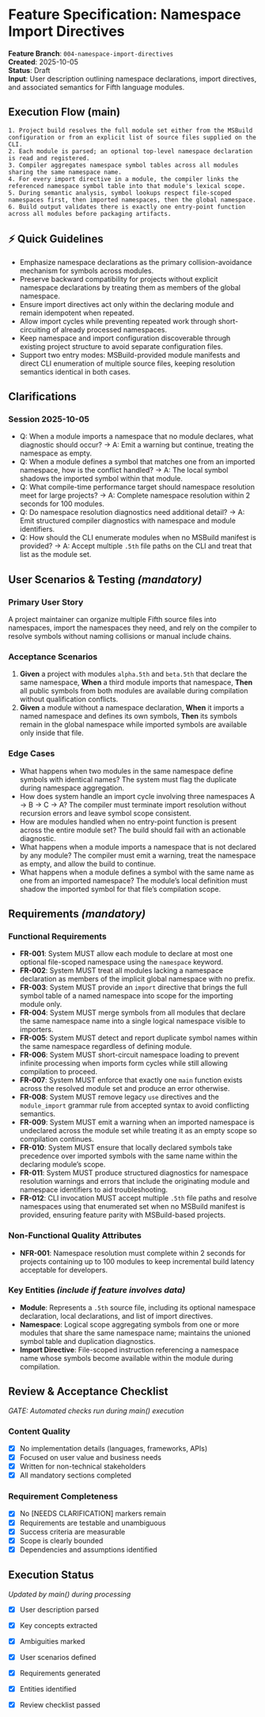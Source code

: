 # Feature Specification: Namespace Import Directives

**Feature Branch**: `004-namespace-import-directives`  
**Created**: 2025-10-05  
**Status**: Draft  
**Input**: User description outlining namespace declarations, import directives, and associated semantics for Fifth language modules.

## Execution Flow (main)
```
1. Project build resolves the full module set either from the MSBuild configuration or from an explicit list of source files supplied on the CLI.
2. Each module is parsed; an optional top-level namespace declaration is read and registered.
3. Compiler aggregates namespace symbol tables across all modules sharing the same namespace name.
4. For every import directive in a module, the compiler links the referenced namespace symbol table into that module's lexical scope.
5. During semantic analysis, symbol lookups respect file-scoped namespaces first, then imported namespaces, then the global namespace.
6. Build output validates there is exactly one entry-point function across all modules before packaging artifacts.
```

## ⚡ Quick Guidelines
- Emphasize namespace declarations as the primary collision-avoidance mechanism for symbols across modules.
- Preserve backward compatibility for projects without explicit namespace declarations by treating them as members of the global namespace.
- Ensure import directives act only within the declaring module and remain idempotent when repeated.
- Allow import cycles while preventing repeated work through short-circuiting of already processed namespaces.
- Keep namespace and import configuration discoverable through existing project structure to avoid separate configuration files.
- Support two entry modes: MSBuild-provided module manifests and direct CLI enumeration of multiple source files, keeping resolution semantics identical in both cases.

## Clarifications

### Session 2025-10-05
- Q: When a module imports a namespace that no module declares, what diagnostic should occur? → A: Emit a warning but continue, treating the namespace as empty.
- Q: When a module defines a symbol that matches one from an imported namespace, how is the conflict handled? → A: The local symbol shadows the imported symbol within that module.
- Q: What compile-time performance target should namespace resolution meet for large projects? → A: Complete namespace resolution within 2 seconds for 100 modules.
- Q: Do namespace resolution diagnostics need additional detail? → A: Emit structured compiler diagnostics with namespace and module identifiers.
- Q: How should the CLI enumerate modules when no MSBuild manifest is provided? → A: Accept multiple `.5th` file paths on the CLI and treat that list as the module set.

## User Scenarios & Testing *(mandatory)*

### Primary User Story
A project maintainer can organize multiple Fifth source files into namespaces, import the namespaces they need, and rely on the compiler to resolve symbols without naming collisions or manual include chains.

### Acceptance Scenarios
1. **Given** a project with modules `alpha.5th` and `beta.5th` that declare the same namespace, **When** a third module imports that namespace, **Then** all public symbols from both modules are available during compilation without qualification conflicts.
2. **Given** a module without a namespace declaration, **When** it imports a named namespace and defines its own symbols, **Then** its symbols remain in the global namespace while imported symbols are available only inside that file.

### Edge Cases
- What happens when two modules in the same namespace define symbols with identical names? The system must flag the duplicate during namespace aggregation.
- How does system handle an import cycle involving three namespaces A → B → C → A? The compiler must terminate import resolution without recursion errors and leave symbol scope consistent.
- How are modules handled when no entry-point function is present across the entire module set? The build should fail with an actionable diagnostic.
- What happens when a module imports a namespace that is not declared by any module? The compiler must emit a warning, treat the namespace as empty, and allow the build to continue.
- What happens when a module defines a symbol with the same name as one from an imported namespace? The module’s local definition must shadow the imported symbol for that file’s compilation scope.

## Requirements *(mandatory)*

### Functional Requirements
- **FR-001**: System MUST allow each module to declare at most one optional file-scoped namespace using the `namespace` keyword.
- **FR-002**: System MUST treat all modules lacking a namespace declaration as members of the implicit global namespace with no prefix.
- **FR-003**: System MUST provide an `import` directive that brings the full symbol table of a named namespace into scope for the importing module only.
- **FR-004**: System MUST merge symbols from all modules that declare the same namespace name into a single logical namespace visible to importers.
- **FR-005**: System MUST detect and report duplicate symbol names within the same namespace regardless of defining module.
- **FR-006**: System MUST short-circuit namespace loading to prevent infinite processing when imports form cycles while still allowing compilation to proceed.
- **FR-007**: System MUST enforce that exactly one `main` function exists across the resolved module set and produce an error otherwise.
- **FR-008**: System MUST remove legacy `use` directives and the `module_import` grammar rule from accepted syntax to avoid conflicting semantics.
- **FR-009**: System MUST emit a warning when an imported namespace is undeclared across the module set while treating it as an empty scope so compilation continues.
- **FR-010**: System MUST ensure that locally declared symbols take precedence over imported symbols with the same name within the declaring module’s scope.
- **FR-011**: System MUST produce structured diagnostics for namespace resolution warnings and errors that include the originating module and namespace identifiers to aid troubleshooting.
- **FR-012**: CLI invocation MUST accept multiple `.5th` file paths and resolve namespaces using that enumerated set when no MSBuild manifest is provided, ensuring feature parity with MSBuild-based projects.

### Non-Functional Quality Attributes
- **NFR-001**: Namespace resolution must complete within 2 seconds for projects containing up to 100 modules to keep incremental build latency acceptable for developers.

### Key Entities *(include if feature involves data)*
- **Module**: Represents a `.5th` source file, including its optional namespace declaration, local declarations, and list of import directives.
- **Namespace**: Logical scope aggregating symbols from one or more modules that share the same namespace name; maintains the unioned symbol table and duplication diagnostics.
- **Import Directive**: File-scoped instruction referencing a namespace name whose symbols become available within the module during compilation.

## Review & Acceptance Checklist
*GATE: Automated checks run during main() execution*

### Content Quality
- [x] No implementation details (languages, frameworks, APIs)
- [x] Focused on user value and business needs
- [x] Written for non-technical stakeholders
- [x] All mandatory sections completed

### Requirement Completeness
- [x] No [NEEDS CLARIFICATION] markers remain
- [x] Requirements are testable and unambiguous  
- [x] Success criteria are measurable
- [x] Scope is clearly bounded
- [x] Dependencies and assumptions identified

## Execution Status
*Updated by main() during processing*

- [x] User description parsed
- [x] Key concepts extracted
- [x] Ambiguities marked
- [x] User scenarios defined
- [x] Requirements generated
- [x] Entities identified
- [x] Review checklist passed

